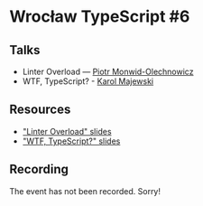 # Wrocław TypeScript #6

## Talks

- Linter Overload — [Piotr Monwid-Olechnowicz](https://twitter.com/hasparus)
- WTF, TypeScript? - [Karol Majewski](https://twitter.com/karoljmajewski)

## Resources

- ["Linter Overload" slides](https://linter-overload.now.sh/)
- ["WTF, TypeScript?" slides](https://paper.dropbox.com/doc/WTF-TypeScript--Af2KizPKFN4JrSf4FsHdEEFKAQ-fyxWXDfqYssUzsAzmGmZL)

## Recording

The event has not been recorded. Sorry!
